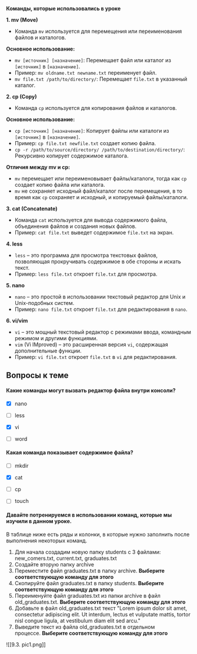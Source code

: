 
**Команды, которые использовались в уроке**

**1. mv (Move)**

- Команда `mv` используется для перемещения или переименования файлов и каталогов.

**Основное использование:**

- `mv [источник] [назначение]`: Перемещает файл или каталог из `[источник]` в `[назначение]`.
- Пример: `mv oldname.txt newname.txt` переименует файл.
- `mv file.txt /path/to/directory/`: Перемещает `file.txt` в указанный каталог.

**2. cp (Copy)**

- Команда `cp` используется для копирования файлов и каталогов.

**Основное использование:**

- `cp [источник] [назначение]`: Копирует файлы или каталоги из `[источник]` в `[назначение]`.
- Пример: `cp file.txt newfile.txt` создает копию файла.
- `cp -r /path/to/source/directory/ /path/to/destination/directory/`: Рекурсивно копирует содержимое каталога.

**Отличия между mv и cp:**

- `mv` перемещает или переименовывает файлы/каталоги, тогда как `cp` создает копию файла или каталога.
- `mv` не сохраняет исходный файл/каталог после перемещения, в то время как `cp` сохраняет и исходный, и копируемый файлы/каталоги.

**3. cat (Concatenate)**

- Команда `cat` используется для вывода содержимого файла, объединения файлов и создания новых файлов.
- Пример: `cat file.txt` выведет содержимое `file.txt` на экран.

**4. less**

- `less` – это программа для просмотра текстовых файлов, позволяющая прокручивать содержимое в обе стороны и искать текст.
- Пример: `less file.txt` откроет `file.txt` для просмотра.

**5. nano**

- `nano` – это простой в использовании текстовый редактор для Unix и Unix-подобных систем.
- Пример: `nano file.txt` откроет `file.txt` для редактирования в `nano`.

**6. vi/vim**

- `vi` – это мощный текстовый редактор с режимами ввода, командным режимом и другими функциями.
- `vim` (Vi IMproved) – это расширенная версия `vi`, содержащая дополнительные функции.
- Пример: `vi file.txt` откроет `file.txt` в `vi` для редактирования.





<a id='task1'></a>
## Вопросы к теме


#### Какие команды могут вызвать редактор файла внутри консоли?


 -  [x] nano
 -  [ ] less
 -  [x] vi
 -  [ ] word



#### Какая команда показывает содержимое файла?


 -  [ ] mkdir
 -  [x] cat
 -  [ ] cp
 -  [ ] touch



#### **Давайте потренируемся в использовании команд, которые мы изучили в данном уроке.**

В таблице ниже есть ряды и колонки, в которые нужно заполнить после выполнения некоторых команд.

1. Для начала создадим новую папку students с 3 файлами: new_comers.txt, current.txt, graduates.txt
2. Создайте вторую папку archive
3. Переместите файл graduates.txt в папку archive. **Выберите соответствующую команду для этого**
4. Скопируйте файл graduates.txt в папку students. **Выберите соответствующую команду для этого**
5. Переименуйте файл graduates.txt из папки archive в файл old_graduates.txt. **Выберите соответствующую команду для этого**
6. Добавьте в файл old_graduates.txt текст "Lorem ipsum dolor sit amet, consectetur adipiscing elit. Ut interdum, lectus et vulputate mattis, tortor nisl congue ligula, at vestibulum diam elit sed arcu."
7. Выведите текст из файла old_graduates.txt в отдельном процессе. **Выберите соответствующую команду для этого**


![[9.3. pic1.png]]



